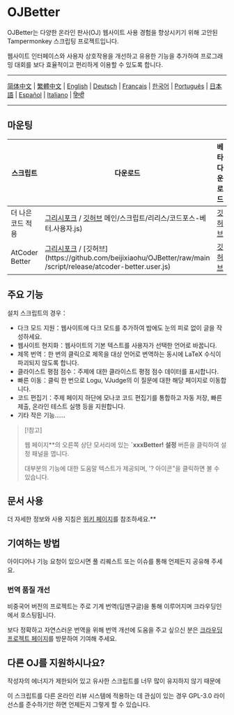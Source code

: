 # OJBetter

OJBetter는 다양한 온라인 판사(OJ) 웹사이트 사용 경험을 향상시키기 위해 고안된 Tampermonkey 스크립팅 프로젝트입니다.

웹사이트 인터페이스와 사용자 상호작용을 개선하고 유용한 기능을 추가하여 프로그래밍 대회를 보다 효율적이고 편리하게 이용할 수 있도록 합니다.

***

[简体中文](https://github.com/beijixiaohu/OJBetter/blob/main/README.md) | [繁體中文](https://github.com/beijixiaohu/OJBetter/blob/main/i18n/zh-Hant/README.md) | [English](https://github.com/beijixiaohu/OJBetter/blob/main/i18n/en/README.md) | [Deutsch](https://github.com/beijixiaohu/OJBetter/blob/main/i18n/de/README.md) | [Français](https://github.com/beijixiaohu/OJBetter/blob/main/i18n/fr/README.md) | [한국어](https://github.com/beijixiaohu/OJBetter/blob/main/i18n/ko/README.md) | [Português](https://github.com/beijixiaohu/OJBetter/blob/main/i18n/pt/README.md) | [日本語](https://github.com/beijixiaohu/OJBetter/blob/main/i18n/ja/README.md) | [Español](https://github.com/beijixiaohu/OJBetter/blob/main/i18n/es/README.md) | [Italiano](https://github.com/beijixiaohu/OJBetter/blob/main/i18n/it/README.md) | [हिन्दी](https://github.com/beijixiaohu/OJBetter/blob/main/i18n/hi/README.md)

***

## 마운팅

| 스크립트           | 다운로드                                                                                                                                                                                                                                         | 베타 다운로드                                                                                      |
| -------------- | -------------------------------------------------------------------------------------------------------------------------------------------------------------------------------------------------------------------------------------------- | -------------------------------------------------------------------------------------------- |
| 더 나은 코드 적용     | [그리시포크](https://greasyfork.org/zh-CN/scripts/465777-codeforces-better) / [깃허브](https://github.com/beijixiaohu/OJBetter/raw/) 메인/스크립트/리리스/코드포스-베터.사용자.js)                                                                                     | [깃허브](https://github.com/beijixiaohu/OJBetter/raw/main/script/dev/codeforces-better.user.js) |
| AtCoder Better | [그리시포크](https://greasyfork.org/zh-CN/scripts/471106-atcoder-better) / [깃허브](https\://github.com/beijixiaohu/OJBetter/raw/main /script/release/atcoder-better.user.js) | [깃허브](https://github.com/beijixiaohu/OJBetter/raw/main/script/dev/atcoder-better.user.js)    |

## 주요 기능

설치 스크립트의 경우：

- 다크 모드 지원：웹사이트에 다크 모드를 추가하여 밤에도 눈의 피로 없이 글을 작성하세요.
- 웹사이트 현지화：웹사이트의 기본 텍스트를 사용자가 선택한 언어로 바꿉니다.
- 제목 번역：한 번의 클릭으로 제목을 대상 언어로 번역하는 동시에 LaTeX 수식이 파괴되지 않도록 합니다.
- 클라이스트 평점 점수：주제에 대한 클라이스트 평점 점수 데이터를 표시합니다.
- 빠른 이동：클릭 한 번으로 Logu, VJudge의 이 질문에 대한 해당 페이지로 이동합니다.
- 코드 편집기：주제 페이지 하단에 모나코 코드 편집기를 통합하고 자동 저장, 빠른 제출, 온라인 테스트 실행 등을 지원합니다.
- 기타 작은 기능……

> [!참고]
>
> 웹 페이지\*\*의 오른쪽 상단 모서리에 있는 **\`xxxBetter! 설정** 버튼을 클릭하여 설정 패널을 엽니다.
>
> 대부분의 기능에 대한 도움말 텍스트가 제공되며, '? 아이콘"을 클릭하면 볼 수 있습니다.

## 문서 사용

더 자세한 정보와 사용 지침은 [위키 페이지](https://github.com/beijixiaohu/OJBetter/wiki)를 참조하세요.\*\*

## 기여하는 방법

아이디어나 기능 요청이 있으시면 풀 리퀘스트 또는 이슈를 통해 언제든지 공유해 주세요.

### 번역 품질 개선

비중국어 버전의 프로젝트는 주로 기계 번역(딥앤구글)을 통해 이루어지며 크라우딩인에서 호스팅됩니다.

보다 정확하고 자연스러운 번역을 위해 번역 개선에 도움을 주고 싶으신 분은 [크라우딩 프로젝트 페이지](https://zh.crowdin.com/project/codeforcesbetter)를 방문하여 기여해 주세요.

## 다른 OJ를 지원하시나요?

작성자의 에너지가 제한되어 있고 유사한 스크립트를 너무 많이 유지하지 않기 때문에

이 스크립트를 다른 온라인 리뷰 시스템에 적용하는 데 관심이 있는 경우 GPL-3.0 라이선스를 준수하기만 하면 언제든지 그렇게 할 수 있습니다.

